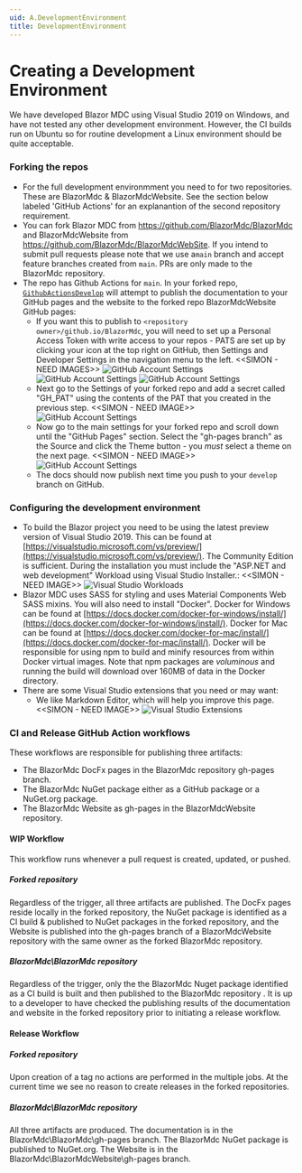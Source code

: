 ```yaml
---
uid: A.DevelopmentEnvironment
title: DevelopmentEnvironment
---
```

# Creating a Development Environment

We have developed Blazor MDC using Visual Studio 2019 on Windows, and have not tested any other development environment. However, the CI builds run on Ubuntu so for routine development a Linux environment should be quite acceptable.

### Forking the repos

- For the full development environmment you need to for two repositories. These are BlazorMdc & BlazorMdcWebsite. See the section below labeled 'GitHub Actions' for an explanantion of the second repository requirement.
- You can fork Blazor MDC from https://github.com/BlazorMdc/BlazorMdc and BlazorMdcWebsite from https://github.com/BlazorMdc/BlazorMdcWebSite. If you intend to submit pull requests please note that we use a`main` branch and accept feature branches created from `main`. PRs are only made to the BlazorMdc repository.
- The repo has Github Actions for `main`. In your forked repo, [`GithubActionsDevelop`](https://github.com/BlazorMdc/BlazorMdc/blob/develop/.github/workflows/GithubActionsMainWIP.yml) will attempt to publish the documentation to your GitHub pages and the website to the forked repo BlazorMdcWebsite GitHub pages:
  - If you want this to publish to `<repository owner>/github.io/BlazorMdc`, you will need to set up a Personal Access Token with write access to your repos - PATS are set up by clicking your icon at the top right on GitHub, then Settings and Developer Settings in the navigation menu to the left. <<SIMON - NEED IMAGES>>
  <img src="/images/gh-account-settings-1.png" alt="GitHub Account Settings"></img>
  <img src="/images/gh-account-settings-2.png" alt="GitHub Account Settings"></img>
  <img src="/images/gh-account-settings-3.png" alt="GitHub Account Settings"></img>
  - Next go to the Settings of your forked repo and add a secret called "GH_PAT" using the contents of the PAT that you created in the previous step.
<<SIMON - NEED IMAGE>>
  <img src="/images/gh-account-settings-4.png" alt="GitHub Account Settings"></img>
  - Now go to the main settings for your forked repo and scroll down until the "GitHub Pages" section. Select the "gh-pages branch" as the Source and click the Theme button - you *must* select a theme on the next page.
<<SIMON - NEED IMAGE>>
  <img src="/images/gh-account-settings-5.png" alt="GitHub Account Settings"></img>
  - The docs should now publish next time you push to your `develop` branch on GitHub.

### Configuring the development environment

- To build the Blazor project you need to be using the latest preview version of Visual Studio 2019. This can be found at [https://visualstudio.microsoft.com/vs/preview/](https://visualstudio.microsoft.com/vs/preview/). The Community Edition is sufficient. During the installation you must include the "ASP.NET and web development" Workload using Visual Studio Installer.:
<<SIMON - NEED IMAGE>>
    <img src="/images/vs-config.png" alt="Visual Studio Workloads"></img>
- Blazor MDC uses SASS for styling and uses Material Components Web SASS mixins. You will also need to install "Docker". Docker for Windows can be found at [https://docs.docker.com/docker-for-windows/install/](https://docs.docker.com/docker-for-windows/install/). Docker for Mac can be found at [https://docs.docker.com/docker-for-mac/install/](https://docs.docker.com/docker-for-mac/install/). Docker will be responsible for using npm to build and minify resources from within Docker virtual images.  Note that npm packages are  *voluminous* and running the build will download over 160MB of data in the Docker directory.
- There are some Visual Studio extensions that you need or may want:
  - We like Markdown Editor, which will help you improve this page.
<<SIMON - NEED IMAGE>>
   <img src="/images/vs-extensions.png" alt="Visual Studio Extensions"></img>

### CI and Release GitHub Action workflows

These workflows are responsible for publishing three artifacts:
* The BlazorMdc DocFx pages in the BlazorMdc repository gh-pages branch.
* The BlazorMdc NuGet package either as a GitHub package or a NuGet.org package.
* The BlazorMdc Website as gh-pages in the BlazorMdcWebsite repository.

#### WIP Workflow

This workflow runs whenever a pull request is created, updated, or pushed.

##### Forked repository

Regardless of the trigger, all three artifacts are published. The DocFx pages reside locally in the forked repository, the NuGet package is identified as a CI build & published to NuGet packages in the forked repository, and the Website is published into the gh-pages branch of a BlazorMdcWebsite repository with the same owner as the forked BlazorMdc repository.

##### BlazorMdc\BlazorMdc repository

Regardless of the trigger, only the the BlazorMdc Nuget package identified as a CI build is built and then published to the BlazorMdc repository . It is up to a developer to have checked the publishing results of the documentation and website in the forked repository prior to initiating a release workflow.

#### Release Workflow

##### Forked repository

Upon creation of a tag no actions are performed in the multiple jobs. At the current time we see no reason to create releases in the forked repositories.

##### BlazorMdc\BlazorMdc repository

All three artifacts are produced. The documentation is in the BlazorMdc\BlazorMdc\gh-pages branch.
The BlazorMdc NuGet package is published to NuGet.org. The Website is in the BlazorMdc\BlazorMdcWebsite\gh-pages branch.
